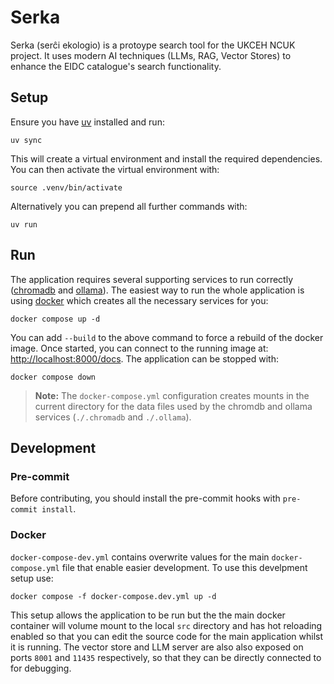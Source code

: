 # Serka
Serka (serĉi ekologio) is a protoype search tool for the UKCEH NCUK project. It uses modern AI techniques (LLMs, RAG, Vector Stores) to enhance the EIDC catalogue's search functionality.

## Setup
Ensure you have [uv](https://docs.astral.sh/uv/) installed and run:
```
uv sync
```
This will create a virtual environment and install the required dependencies. You can then activate the virtual environment with:
```
source .venv/bin/activate
```
Alternatively you can prepend all further commands with:
```
uv run
```

## Run
The application requires several supporting services to run correctly ([chromadb](https://docs.trychroma.com) and [ollama](https://ollama.com/)). The easiest way to run the whole application is using [docker](https://www.docker.com/) which creates all the necessary services for you:
```
docker compose up -d
```
You can add `--build` to the above command to force a rebuild of the docker image.
Once started, you can connect to the running image at: [http://localhost:8000/docs](http://localhost:8000/docs).
The application can be stopped with:
```
docker compose down
```
> **Note:** The `docker-compose.yml` configuration creates mounts in the current directory for the data files used by the chromdb and ollama services (`./.chromadb` and `./.ollama`).

## Development
### Pre-commit
Before contributing, you should install the pre-commit hooks with `pre-commit install`.

### Docker
`docker-compose-dev.yml` contains overwrite values for the main `docker-compose.yml` file that enable easier development. To use this develpment setup use:
```
docker compose -f docker-compose.dev.yml up -d
```
This setup allows the application to be run but the the main docker container will volume mount to the local `src` directory and has hot reloading enabled so that you can edit the source code for the main application whilst it is running. The vector store and LLM server are also also exposed on ports `8001` and `11435` respectively, so that they can be directly connected to for debugging.
